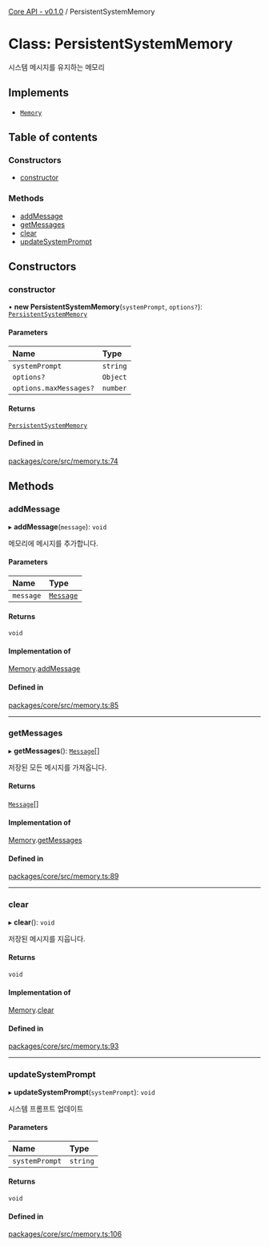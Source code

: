 [Core API - v0.1.0](../README.md) / PersistentSystemMemory

# Class: PersistentSystemMemory

시스템 메시지를 유지하는 메모리

## Implements

- [`Memory`](../interfaces/Memory.md)

## Table of contents

### Constructors

- [constructor](PersistentSystemMemory.md#constructor)

### Methods

- [addMessage](PersistentSystemMemory.md#addmessage)
- [getMessages](PersistentSystemMemory.md#getmessages)
- [clear](PersistentSystemMemory.md#clear)
- [updateSystemPrompt](PersistentSystemMemory.md#updatesystemprompt)

## Constructors

### <a id="constructor" name="constructor"></a> constructor

• **new PersistentSystemMemory**(`systemPrompt`, `options?`): [`PersistentSystemMemory`](PersistentSystemMemory.md)

#### Parameters

| Name | Type |
| :------ | :------ |
| `systemPrompt` | `string` |
| `options?` | `Object` |
| `options.maxMessages?` | `number` |

#### Returns

[`PersistentSystemMemory`](PersistentSystemMemory.md)

#### Defined in

[packages/core/src/memory.ts:74](https://github.com/robotaio/robota/blob/main/packages/core/src/memory.ts#L74)

## Methods

### <a id="addmessage" name="addmessage"></a> addMessage

▸ **addMessage**(`message`): `void`

메모리에 메시지를 추가합니다.

#### Parameters

| Name | Type |
| :------ | :------ |
| `message` | [`Message`](../interfaces/Message.md) |

#### Returns

`void`

#### Implementation of

[Memory](../interfaces/Memory.md).[addMessage](../interfaces/Memory.md#addmessage)

#### Defined in

[packages/core/src/memory.ts:85](https://github.com/robotaio/robota/blob/main/packages/core/src/memory.ts#L85)

___

### <a id="getmessages" name="getmessages"></a> getMessages

▸ **getMessages**(): [`Message`](../interfaces/Message.md)[]

저장된 모든 메시지를 가져옵니다.

#### Returns

[`Message`](../interfaces/Message.md)[]

#### Implementation of

[Memory](../interfaces/Memory.md).[getMessages](../interfaces/Memory.md#getmessages)

#### Defined in

[packages/core/src/memory.ts:89](https://github.com/robotaio/robota/blob/main/packages/core/src/memory.ts#L89)

___

### <a id="clear" name="clear"></a> clear

▸ **clear**(): `void`

저장된 메시지를 지웁니다.

#### Returns

`void`

#### Implementation of

[Memory](../interfaces/Memory.md).[clear](../interfaces/Memory.md#clear)

#### Defined in

[packages/core/src/memory.ts:93](https://github.com/robotaio/robota/blob/main/packages/core/src/memory.ts#L93)

___

### <a id="updatesystemprompt" name="updatesystemprompt"></a> updateSystemPrompt

▸ **updateSystemPrompt**(`systemPrompt`): `void`

시스템 프롬프트 업데이트

#### Parameters

| Name | Type |
| :------ | :------ |
| `systemPrompt` | `string` |

#### Returns

`void`

#### Defined in

[packages/core/src/memory.ts:106](https://github.com/robotaio/robota/blob/main/packages/core/src/memory.ts#L106)
